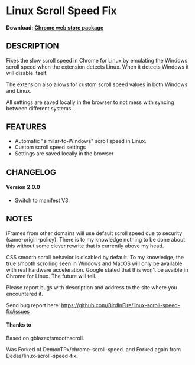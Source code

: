 # Linux Scroll Speed Fix

#### Download: [Chrome web store package](https://chrome.google.com/webstore/detail/linux-scroll-speed-fix/mlboohjioameadaedfjcpemcaangkkbp)

## DESCRIPTION
Fixes the slow scroll speed in Chrome for Linux by emulating the Windows scroll speed when the extension detects Linux. When it detects Windows it will disable itself.

The extension also allows for custom scroll speed values in both Windows and Linux. 

All settings are saved locally in the browser to not mess with syncing between different systems.

## FEATURES
- Automatic "similar-to-Windows" scroll speed in Linux.
- Custom scroll speed settings
- Settings are saved locally in the browser

## CHANGELOG

#### Version 2.0.0
- Switch to manifest V3.

## NOTES
iFrames from other domains will use default scroll speed due to security (same-origin-policy). There is to my knowledge nothing to be done about this without some clever rewrite that is currently above my head.

CSS smooth scroll behavior is disabled by default. To my knowledge, the true smooth scrolling seen in Windows and MacOS will only be available with real hardware acceleration. Google stated that this won't be avaible in Chrome for Linux. The future will tell.

Please report bugs with description and address to the site where you encountered it.

Send bug report here:
https://github.com/BirdInFire/linux-scroll-speed-fix/issues

#### Thanks to

Based on gblazex/smoothscroll.

Was Forked of DemonTPx/chrome-scroll-speed.
and Forked again from Dedas/linux-scroll-speed-fix.
